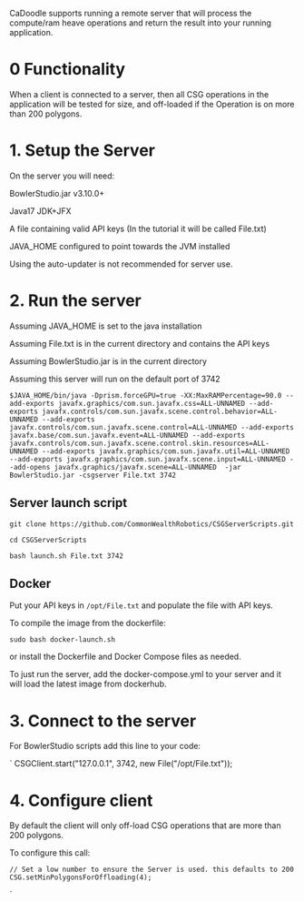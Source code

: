 CaDoodle supports running a remote server that will process the compute/ram heave operations and return the result into your running application.

# 0 Functionality

When a client is connected to a server, then all CSG operations in the application will be tested for size, and off-loaded if the Operation is on more than 200 polygons. 

# 1. Setup the Server

On the server you will need:

BowlerStudio.jar v3.10.0+

Java17 JDK+JFX

A file containing valid API keys (In the tutorial it will be called File.txt)

JAVA_HOME configured to point towards the JVM installed

Using the auto-updater is not recommended for server use. 


# 2. Run the server

Assuming JAVA_HOME is set to the java installation

Assuming File.txt is in the current directory and contains the API keys

Assuming BowlerStudio.jar is in the current directory

Assuming this server will run on the default port of 3742

`$JAVA_HOME/bin/java -Dprism.forceGPU=true -XX:MaxRAMPercentage=90.0 --add-exports javafx.graphics/com.sun.javafx.css=ALL-UNNAMED --add-exports javafx.controls/com.sun.javafx.scene.control.behavior=ALL-UNNAMED --add-exports javafx.controls/com.sun.javafx.scene.control=ALL-UNNAMED --add-exports javafx.base/com.sun.javafx.event=ALL-UNNAMED --add-exports javafx.controls/com.sun.javafx.scene.control.skin.resources=ALL-UNNAMED --add-exports javafx.graphics/com.sun.javafx.util=ALL-UNNAMED --add-exports javafx.graphics/com.sun.javafx.scene.input=ALL-UNNAMED --add-opens javafx.graphics/javafx.scene=ALL-UNNAMED  -jar BowlerStudio.jar -csgserver File.txt 3742`

## Server launch script

`git clone https://github.com/CommonWealthRobotics/CSGServerScripts.git`

`cd CSGServerScripts`

`bash launch.sh File.txt 3742`

## Docker

Put your API keys in `/opt/File.txt` and populate the file with API keys. 

To compile the image from the dockerfile:

`sudo bash docker-launch.sh`

or install the Dockerfile and Docker Compose files as needed. 

To just run the server, add the docker-compose.yml to your server and it will load the latest image from dockerhub. 


# 3. Connect to the server

For BowlerStudio scripts add this line to your code:

`
CSGClient.start("127.0.0.1", 3742, new File("/opt/File.txt"));

# 4. Configure client 

By default the client will only off-load CSG operations that are more than 200 polygons. 

To configure this call:

`
// Set a low number to ensure the Server is used. this defaults to 200
CSG.setMinPolygonsForOffloading(4);
`



`



